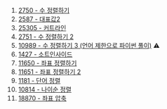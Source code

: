 1. <a href="https://www.acmicpc.net/problem/2750" target="_blank">2750 - 수 정렬하기</a>
2. <a href="https://www.acmicpc.net/problem/2587" target="_blank">2587 - 대표값2</a>
3. <a href="https://www.acmicpc.net/problem/25305" target="_blank">25305 - 커트라인</a>
4. <a href="https://www.acmicpc.net/problem/2751" target="_blank">2751 - 수 정렬하기 2</a>
5. <a href="https://www.acmicpc.net/problem/10989" target="_blank">10989 - 수 정렬하기 3 (언어 제한으로 파이썬 풀이)</a> ⚠️
6. <a href="https://www.acmicpc.net/problem/1427" target="_blank">1427 - 소트인사이드</a>
7. <a href="" target="_blank">11650 - 좌표 정렬하기</a>
8. <a href="" target="_blank">11651 - 좌표 정렬하기 2</a>
9. <a href="" target="_blank">1181 - 단어 정렬</a>
10. <a href="" target="_blank">10814 - 나이순 정렬</a>
11. <a href="" target="_blank">18870 - 좌표 압축</a>
